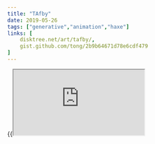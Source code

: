 ```yaml
---
title: "TAfby"
date: 2019-05-26
tags: ["generative","animation","haxe"]
links: [
	disktree.net/art/tafby/,
	gist.github.com/tong/2b9b64671d78e6cdf479
]
---
```

{{<iframe src="https://disktree.net/art/tafby/">}}

